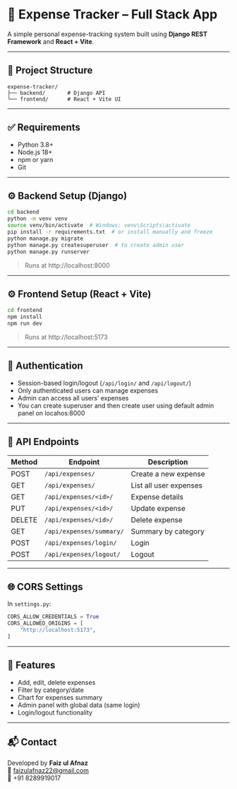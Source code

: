 # 💸 Expense Tracker – Full Stack App

A simple personal expense-tracking system built using **Django REST Framework** and **React + Vite**.

---

## 📁 Project Structure

```
expense-tracker/
├── backend/       # Django API
└── frontend/      # React + Vite UI
```

---

## ✅ Requirements

- Python 3.8+
- Node.js 18+
- npm or yarn
- Git

---

## ⚙️ Backend Setup (Django)

```bash
cd backend
python -m venv venv
source venv/bin/activate  # Windows: venv\Scripts\activate
pip install -r requirements.txt  # or install manually and freeze
python manage.py migrate
python manage.py createsuperuser  # to create admin user
python manage.py runserver
```

> Runs at http://localhost:8000

---

## ⚙️ Frontend Setup (React + Vite)

```bash
cd frontend
npm install
npm run dev
```

> Runs at http://localhost:5173

---

## 🔐 Authentication

- Session-based login/logout (`/api/login/` and `/api/logout/`)
- Only authenticated users can manage expenses
- Admin can access all users’ expenses
- You can create superuser and then create user using default admin panel on locahos:8000

---

## 📄 API Endpoints

| Method | Endpoint                     | Description                |
|--------|------------------------------|----------------------------|
| POST   | `/api/expenses/`             | Create a new expense       |
| GET    | `/api/expenses/`             | List all user expenses     |
| GET    | `/api/expenses/<id>/`        | Expense details            |
| PUT    | `/api/expenses/<id>/`        | Update expense             |
| DELETE | `/api/expenses/<id>/`        | Delete expense             |
| GET    | `/api/expenses/summary/`     | Summary by category        |
| POST   | `/api/expenses/login/`       | Login                      |
| POST   | `/api/expenses/logout/`      | Logout                     |

---

## 🌐 CORS Settings

In `settings.py`:

```python
CORS_ALLOW_CREDENTIALS = True
CORS_ALLOWED_ORIGINS = [
    "http://localhost:5173",
]
```

---

## 🔧 Features

- Add, edit, delete expenses
- Filter by category/date
- Chart for expenses summary
- Admin panel with global data (same login)
- Login/logout functionality

---

## 📬 Contact

Developed by **Faiz ul Afnaz**  
📧 faizulafnaz22@gmail.com  
📱 +91 8289919017
